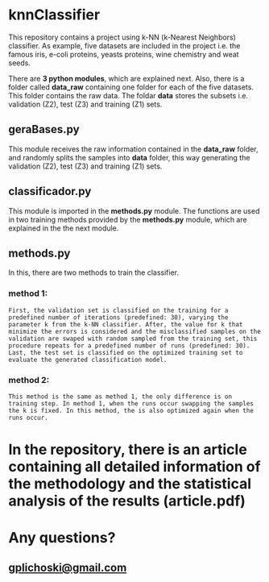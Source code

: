 # knnClassifier
This repository contains a project using k-NN (k-Nearest Neighbors) classifier. As example, five datasets are included in the project i.e. the famous iris, e-coli proteins, yeasts proteins, wine chemistry and weat seeds.

There are **3 python modules**, which are explained next. Also, there is a folder called **data_raw** containing one folder for each of the five datasets. This folder contains the raw data. The foldar **data** stores the subsets i.e. validation (Z2), test (Z3) and training (Z1) sets.

## geraBases.py
  This module receives the raw information contained in the **data_raw** folder, and randomly splits the samples into **data**
 folder, this way generating the validation (Z2), test (Z3) and training (Z1) sets.

## classificador.py
  This module is imported in the **methods.py** module. The functions are used in two training methods provided by the **methods.py** module, which are explained in the the next module.

## methods.py
  In this, there are two methods to train the classifier.
  ### method 1:
    First, the validation set is classified on the training for a predefined number of iterations (predefined: 30), varying the parameter k from the k-NN classifier. After, the value for k that minimize the errors is considered and the misclassified samples on the validation are swaped with random sampled from the training set, this procedure repeats for a predefined number of runs (predefined: 30). Last, the test set is classified on the optimized training set to evaluate the generated classification model.

  ### method 2:
    This method is the same as method 1, the only difference is on training step. In method 1, when the runs occur swapping the samples the k is fixed. In this method, the is also optimized again when the runs occur.
    
# In the repository, there is an article containing all detailed information of the methodology and the statistical analysis of the results (article.pdf)

# Any questions?
## gplichoski@gmail.com


